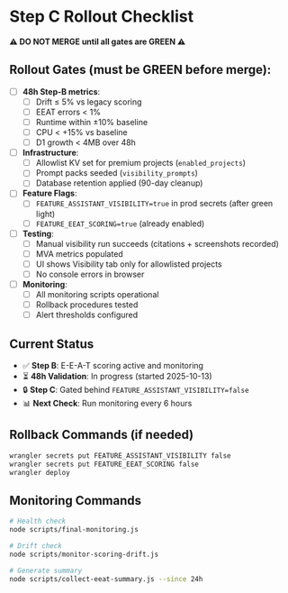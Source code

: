 # Step C Rollout Checklist

**⚠️ DO NOT MERGE until all gates are GREEN ⚠️**

## Rollout Gates (must be GREEN before merge):

- [ ] **48h Step-B metrics**: 
  - [ ] Drift ≤ 5% vs legacy scoring
  - [ ] EEAT errors < 1%
  - [ ] Runtime within ±10% baseline
  - [ ] CPU < +15% vs baseline
  - [ ] D1 growth < 4MB over 48h

- [ ] **Infrastructure**:
  - [ ] Allowlist KV set for premium projects (`enabled_projects`)
  - [ ] Prompt packs seeded (`visibility_prompts`)
  - [ ] Database retention applied (90-day cleanup)

- [ ] **Feature Flags**:
  - [ ] `FEATURE_ASSISTANT_VISIBILITY=true` in prod secrets (after green light)
  - [ ] `FEATURE_EEAT_SCORING=true` (already enabled)

- [ ] **Testing**:
  - [ ] Manual visibility run succeeds (citations + screenshots recorded)
  - [ ] MVA metrics populated
  - [ ] UI shows Visibility tab only for allowlisted projects
  - [ ] No console errors in browser

- [ ] **Monitoring**:
  - [ ] All monitoring scripts operational
  - [ ] Rollback procedures tested
  - [ ] Alert thresholds configured

## Current Status

- ✅ **Step B**: E-E-A-T scoring active and monitoring
- ⏳ **48h Validation**: In progress (started 2025-10-13)
- 🔒 **Step C**: Gated behind `FEATURE_ASSISTANT_VISIBILITY=false`
- 📊 **Next Check**: Run monitoring every 6 hours

## Rollback Commands (if needed)

```bash
wrangler secrets put FEATURE_ASSISTANT_VISIBILITY false
wrangler secrets put FEATURE_EEAT_SCORING false
wrangler deploy
```

## Monitoring Commands

```bash
# Health check
node scripts/final-monitoring.js

# Drift check  
node scripts/monitor-scoring-drift.js

# Generate summary
node scripts/collect-eeat-summary.js --since 24h
```
